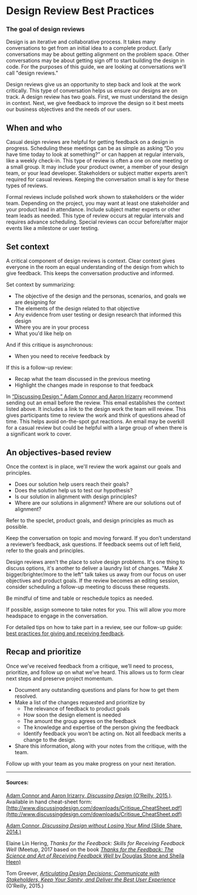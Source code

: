 # Design Review Best Practices

### The goal of design reviews
Design is an iterative and collaborative process. It takes many conversations to get from an initial idea to a complete product. Early conversations may be about getting alignment on the problem space. Other conversations may be about getting sign off to start building the design in code. For the purposes of this guide, we are looking at conversations we'll call "design reviews."

Design reviews give us an opportunity to step back and look at the work critically. This type of conversation helps us ensure our designs are on track. A design review has two goals. First, we must understand the design in context. Next, we give feedback to improve the design so it best meets our business objectives and the needs of our users. 

## When and who
Casual design reviews are helpful for getting feedback on a design in progress. Scheduling these meetings can be as simple as asking “Do you have time today to look at something?” or can happen at regular intervals, like a weekly check-in. This type of review is often a one on one meeting or a small group. It may include your product owner, a member of your design team, or your lead developer. Stakeholders or subject matter experts aren’t required for casual reviews. Keeping the conversation small is key for these types of reviews.

Formal reviews include polished work shown to stakeholders or the wider team. Depending on the project, you may want at least one stakeholder and your product lead in attendance. Include subject matter experts or other team leads as needed. This type of review occurs at regular intervals and requires advance scheduling. Special reviews can occur before/after major events like a milestone or user testing. 

## Set context
A critical component of design reviews is context. Clear context gives everyone in the room an equal understanding of the design from which to give feedback. This keeps the conversation productive and informed.

Set context by summarizing:
* The objective of the design and the personas, scenarios, and goals we are designing for
* The elements of the design related to that objective
* Any evidence from user testing or design research that informed this design 
* Where you are in your process
* What you'd like help on 

And if this critique is asynchronous:
* When you need to receive feedback by

If this is a follow-up review: 
* Recap what the team discussed in the previous meeting
* Highlight the changes made in response to that feedback

In [“Discussing Design,” Adam Connor and Aaron Irizarry](http://www.discussingdesign.com/) recommend sending out an email before the review. This email establishes the context listed above. It includes a link to the design work the team will review. This gives participants time to review the work and think of questions ahead of time. This helps avoid on-the-spot gut reactions. An email may be overkill for a casual review but could be helpful with a large group of when there is a significant work to cover. 

## An objectives-based review
Once the context is in place, we'll review the work against our goals and principles.
* Does our solution help users reach their goals?
* Does the solution help us to test our hypothesis?  
* Is our solution in alignment with design principles?
* Where are our solutions in alignment? Where are our solutions out of alignment?

Refer to the speclet, product goals, and design principles as much as possible. 

Keep the conversation on topic and moving forward. If you don’t understand a reviewer’s feedback, ask questions. If feedback seems out of left field, refer to the goals and principles.

Design reviews aren’t the place to solve design problems. It's one thing to discuss options, it's another to deliver a laundry list of changes. "Make X bigger/brighter/more to the left" talk takes us away from our focus on user objectives and product goals. If the review becomes an editing session, consider scheduling a follow-up meeting to discuss these requests.

Be mindful of time and table or reschedule topics as needed.

If possible, assign someone to take notes for you. This will allow you more headspace to engage in the conversation.

For detailed tips on how to take part in a review, see our follow-up guide: [best practices for giving and receiving feedback](/product_design/giving-and-receiving-design-feedback.md). 

## Recap and prioritize 
Once we’ve received feedback from a critique, we’ll need to process, prioritize, and follow up on what we’ve heard. This allows us to form clear next steps and preserve project momentum.

* Document any outstanding questions and plans for how to get them resolved.
* Make a list of the changes requested and prioritize by
  * The relevance of feedback to product goals
  * How soon the design element is needed
  * The amount the group agrees on the feedback
  * The knowledge and expertise of the person giving the feedback
  * Identify feedback you won’t be acting on. Not all feedback merits a change to the design.
* Share this information, along with your notes from the critique, with the team. 

Follow up with your team as you make progress on your next iteration. 


---

#### Sources:

[Adam Connor and Aaron Irizarry, *Discussing Design* (O’Reilly, 2015.)](http://www.discussingdesign.com/). Available in hand cheat-sheet form: [http://www.discussingdesign.com/downloads/Critique_CheatSheet.pdf](http://www.discussingdesign.com/downloads/Critique_CheatSheet.pdf)

[Adam Connor, *Discussing Design without Losing Your Mind* (Slide Share, 2014.)](http://www.slideshare.net/adamconnor/discuss-design) 

Elaine Lin Hering, *Thanks for the Feedback: Skills for Receiving Feedback Well* (Meetup, 2017 based on the book [*Thanks for the Feedback: The Science and Art of Receiving Feedback Well* by Douglas Stone and Sheila Heen)](https://www.penguinrandomhouse.com/books/313485/thanks-for-the-feedback-by-douglas-stone-and-sheila-heen/)


Tom Greever, [*Articulating Design Decisions: Communicate with Stakeholders, Keep Your Sanity, and Deliver the Best User Experience*](https://drive.google.com/open?id=1RSM99XN7-wVcGUAjGXOCHRrbLxZEIj1k) (O’Reilly, 2015.)
